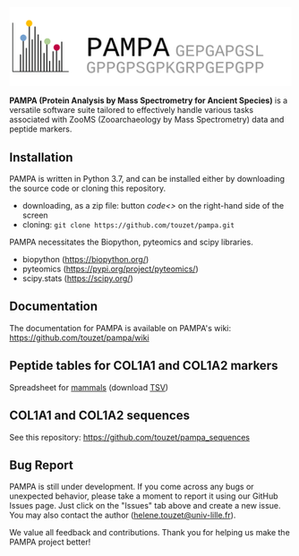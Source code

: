 ![](https://github.com/touzet/pampa/blob/a759ce89d135a691a0ea604a5d039c7916d5d3e2/img/pampa_logo.svg)

__PAMPA (Protein Analysis by Mass Spectrometry for Ancient Species)__ is a versatile software suite tailored to effectively handle various tasks associated with ZooMS (Zooarchaeology by Mass Spectrometry) data and peptide markers.


## Installation

PAMPA is written in Python 3.7, and can be installed either by downloading the source code or cloning this repository.  

 - downloading, as a zip file: button _code<>_ on the right-hand side of the screen
 - cloning: `git clone https://github.com/touzet/pampa.git`

PAMPA necessitates the Biopython, pyteomics and scipy libraries.  

 - biopython (https://biopython.org/)
 - pyteomics (https://pypi.org/project/pyteomics/)
 - scipy.stats (https://scipy.org/)

## Documentation

The documentation for PAMPA is available on PAMPA's wiki: https://github.com/touzet/pampa/wiki

## Peptide tables for COL1A1 and COL1A2 markers

Spreadsheet for [mammals](https://docs.google.com/spreadsheets/d/1nwELNshZxF0h6DkIFNAYXDJqmq4NOSUOLWQlTZIzUDQ) (download [TSV](https://github.com/touzet/pampa/blob/main/Peptide_tables/table_mammals.tsv))

## COL1A1 and COL1A2 sequences

See this repository: https://github.com/touzet/pampa_sequences

## Bug Report

PAMPA is still under development. If you come across any bugs or unexpected behavior, please take a moment to report it using our GitHub Issues page. Just click on the "Issues" tab above and create a new issue. You may also contact the author (helene.touzet@univ-lille.fr).

We value all feedback and contributions.  Thank you for helping us make the PAMPA project better!

